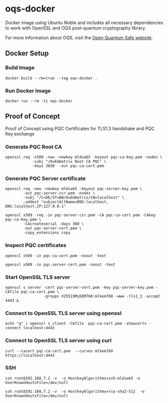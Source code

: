 # oqs-docker

Docker image using Ubuntu Noble and includes all necessary dependencies to work with OpenSSL and OQS post-quantum cryptography library.

For more information about OQS, visit the [Open Quantum Safe website](https://openquantumsafe.org).


## Docker Setup

### Build Image

```
docker build --rm=true --tag oqs-docker .
```

### Run Docker Image

```
docker run --rm -ti oqs-docker
```

## Proof of Concept

Proof of Concept using PQC Certificates for TLS1.3 handshake and PQC Key exchange


### Generate PQC Root CA

```
openssl req -x509 -new -newkey mldsa65 -keyout pqc-ca-key.pem -nodes \
            -subj "/O=Embetrix Root CA PQC" \
            -days 3650  -out pqc-ca-cert.pem
```

### Generate PQC Server certificate 

```
openssl req -new -newkey mldsa65 -keyout pqc-server-key.pem \
        -out pqc-server-csr.pem -nodes \
        -subj "/C=DE/ST=BW/O=Embetrix/CN=localhost" \
        -addext "subjectAltName=DNS:localhost, DNS:localhost,IP:127.0.0.1"

openssl x509 -req -in pqc-server-csr.pem -CA pqc-ca-cert.pem -CAkey pqc-ca-key.pem \
        -CAcreateserial -days 360 \
        -out pqc-server-cert.pem \
        -copy_extensions copy
```

### Inspect PQC certificates

```
openssl x509 -in pqc-ca-cert.pem -noout -text

openssl x509 -in pqc-server-cert.pem -noout -text
```

### Start OpenSSL TLS server

```
openssl s_server -cert pqc-server-cert.pem -key pqc-server-key.pem -CAfile pqc-ca-cert.pem \
                 -groups X25519MLKEM768:mlkem768 -www -tls1_3 -accept 4443 &
```

### Connect to OpenSSL TLS server using openssl

```
echo "q" | openssl s_client -CAfile  pqc-ca-cert.pem -showcerts -connect localhost:4443
```

### Connect to OpenSSL TLS server using curl

```
curl --cacert pqc-ca-cert.pem  --curves mlkem768 https://localhost:4443
```


### SSH

```
ssh root@192.168.7.2 -v  -o HostkeyAlgorithms=ssh-mldsa65 -o UserKnownHostsFile=/dev/null
```

 ```
ssh root@192.168.7.2 -v  -o HostkeyAlgorithms=rsa-sha2-512  -o UserKnownHostsFile=/dev/null
 ```